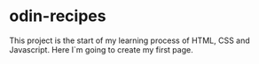 # odin-recipes

This project is the start of my learning process
of HTML, CSS and Javascript. Here I`m going to create my
first page.
